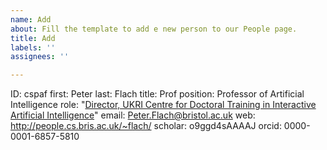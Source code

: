 ```yaml
---
name: Add
about: Fill the template to add e new person to our People page.
title: Add
labels: ''
assignees: ''

---
```


ID:  cspaf
first: Peter
last: Flach
title: Prof
position: Professor of Artificial Intelligence
role: "[Director, UKRI Centre for Doctoral Training in Interactive Artificial Intelligence](https://www.bristol.ac.uk/cdt/interactive-ai/)"
email: Peter.Flach@bristol.ac.uk
web: http://people.cs.bris.ac.uk/~flach/
scholar: o9ggd4sAAAAJ
orcid: 0000-0001-6857-5810
